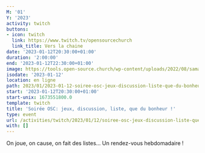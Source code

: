 ```yaml
---
M: '01'
Y: '2023'
activity: twitch
buttons:
- icon: twitch
  link: https://www.twitch.tv/opensourcechurch
  link_title: Vers la chaine
date: '2023-01-12T20:30:00+01:00'
duration: '2:00:00'
end: '2023-01-12T22:30:00+01:00'
image: https://tools.open-source.church/wp-content/uploads/2022/08/samantha-gades-LA6XfeVI5_c-unsplash-scaled.jpg
isodate: '2023-01-12'
location: en ligne
path: 2023/01/2023-01-12-soiree-osc-jeux-discussion-liste-que-du-bonheur.md
start: '2023-01-12T20:30:00+01:00'
start-unix: 1673551800.0
template: twitch
title: 'Soirée OSC: jeux, discussion, liste, que du bonheur !'
type: event
url: /activities/twitch/2023/01/12/soiree-osc-jeux-discussion-liste-que-du-bonheur
with: []
---
```

On joue, on cause, on fait des listes... Un rendez-vous hebdomadaire !